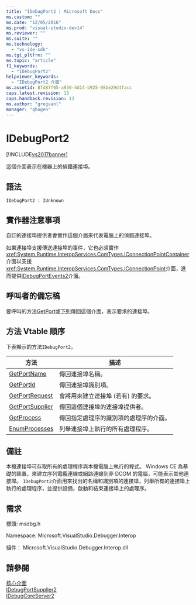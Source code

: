 ```yaml
---
title: "IDebugPort2 | Microsoft Docs"
ms.custom: ""
ms.date: "12/05/2016"
ms.prod: "visual-studio-dev14"
ms.reviewer: ""
ms.suite: ""
ms.technology: 
  - "vs-ide-sdk"
ms.tgt_pltfrm: ""
ms.topic: "article"
f1_keywords: 
  - "IDebugPort2"
helpviewer_keywords: 
  - "IDebugPort2 介面"
ms.assetid: 8fd87f05-a950-4d14-b925-98be29d4facc
caps.latest.revision: 13
caps.handback.revision: 13
ms.author: "gregvanl"
manager: "ghogen"
---
```

# IDebugPort2
[!INCLUDE[vs2017banner](../../../code-quality/includes/vs2017banner.md)]

這個介面表示在機器上的偵錯連接埠。  
  
## 語法  
  
```  
IDebugPort2 : IUnknown  
```  
  
## 實作器注意事項  
 自訂的連接埠提供者會實作這個介面來代表電腦上的偵錯連接埠。  
  
 如果連接埠支援傳送連接埠的事件，它也必須實作<xref:System.Runtime.InteropServices.ComTypes.IConnectionPointContainer>介面以支援<xref:System.Runtime.InteropServices.ComTypes.IConnectionPoint>介面，進而提供[IDebugPortEvents2](../../../extensibility/debugger/reference/idebugportevents2.md)介面。  
  
## 呼叫者的備忘稿  
 要呼叫的方法[GetPort](../../../extensibility/debugger/reference/idebugportsupplier2-getport.md)或[下列](../../../extensibility/debugger/reference/idebugportsupplier2-addport.md)傳回這個介面，表示要求的連接埠。  
  
## 方法 Vtable 順序  
 下表顯示的方法`IDebugPort2`。  
  
|方法|描述|  
|--------|--------|  
|[GetPortName](../../../extensibility/debugger/reference/idebugport2-getportname.md)|傳回連接埠名稱。|  
|[GetPortId](../../../extensibility/debugger/reference/idebugport2-getportid.md)|傳回連接埠識別項。|  
|[GetPortRequest](../../../extensibility/debugger/reference/idebugport2-getportrequest.md)|會將用來建立連接埠 \(若有\) 的要求。|  
|[GetPortSupplier](../Topic/IDebugPort2::GetPortSupplier.md)|傳回這個連接埠的連接埠提供者。|  
|[GetProcess](../Topic/IDebugPort2::GetProcess.md)|傳回指定處理序的識別項的處理序的介面。|  
|[EnumProcesses](../Topic/IDebugPort2::EnumProcesses.md)|列舉連接埠上執行的所有處理程序。|  
  
## 備註  
 本機連接埠可存取所有的處理程序與本機電腦上執行的程式。  Windows CE 為基礎的裝置，來建立序列電纜連線或網路連線到非 DCOM 的電腦，可能表示其他連接埠。  `IDebugPort2`介面用來找出的名稱和識別項的連接埠，列舉所有的連接埠上執行的處理程序，並提供設備，啟動和結束連接埠上的處理序。  
  
## 需求  
 標頭: msdbg.h  
  
 Namespace: Microsoft.VisualStudio.Debugger.Interop  
  
 組件： Microsoft.VisualStudio.Debugger.Interop.dll  
  
## 請參閱  
 [核心介面](../../../extensibility/debugger/reference/core-interfaces.md)   
 [IDebugPortSupplier2](../../../extensibility/debugger/reference/idebugportsupplier2.md)   
 [IDebugCoreServer2](../../../extensibility/debugger/reference/idebugcoreserver2.md)